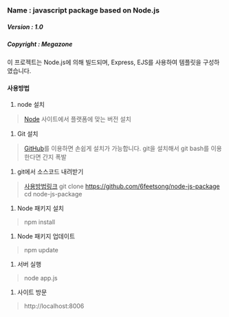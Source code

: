 ### Name : javascript package based on Node.js
##### Version : 1.0
##### Copyright : Megazone
 
이 프로젝트는 Node.js에 의해 빌드되며, 
Express, EJS를 사용하여 템플릿을 구성하였습니다.

#### 사용방법
1. node 설치
>[Node](http://nodejs.org/) 사이트에서 플랫폼에 맞는 버전 설치

1. Git 설치
>[GitHub](https://github.com/)를 이용하면 손쉽게 설치가 가능합니다.
git을 설치해서 git bash를 이용한다면 간지 폭발

1. git에서 소스코드 내려받기
>[사용방법링크](http://rogerdudler.github.io/git-guide/index.ko.html)
git clone https://github.com/6feetsong/node-js-package
cd node-js-package

1. Node 패키지 설치
>npm install

1. Node 패키지 업데이트
>npm update

1. 서버 실행
>node app.js

1. 사이트 방문
>http://localhost:8006